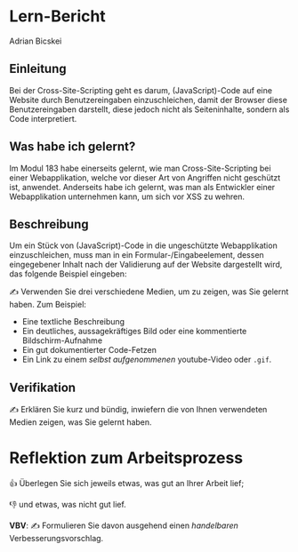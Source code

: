# Lern-Bericht
Adrian Bicskei

## Einleitung

Bei der Cross-Site-Scripting geht es darum, (JavaScript)-Code auf eine Website durch Benutzereingaben einzuschleichen, damit der Browser diese Benutzereingaben darstellt, diese jedoch nicht als Seiteninhalte, sondern als Code interpretiert. 

## Was habe ich gelernt?

Im Modul 183 habe einerseits gelernt, wie man Cross-Site-Scripting bei einer Webapplikation, welche vor dieser Art von Angriffen nicht geschützt ist, anwendet. Anderseits habe ich gelernt, was man als Entwickler einer Webapplikation unternehmen kann, um sich vor XSS zu wehren. 

## Beschreibung

Um ein Stück von (JavaScript)-Code in die ungeschützte Webapplikation einzuschleichen, muss man in ein Formular-/Eingabeelement, dessen eingegebener Inhalt nach der Validierung auf der Website dargestellt wird, das folgende Beispiel eingeben: 

<script>alert('XSS')</script>






✍️ Verwenden Sie drei verschiedene Medien, um zu zeigen, was Sie gelernt haben. Zum Beispiel:
* Eine textliche Beschreibung
* Ein deutliches, aussagekräftiges Bild oder eine kommentierte Bildschirm-Aufnahme
* Ein gut dokumentierter Code-Fetzen
* Ein Link zu einem *selbst aufgenommenen* youtube-Video oder `.gif`.

## Verifikation

✍️ Erklären Sie kurz und bündig, inwiefern die von Ihnen verwendeten Medien zeigen, was Sie gelernt haben.

# Reflektion zum Arbeitsprozess

👍 Überlegen Sie sich jeweils etwas, was gut an Ihrer Arbeit lief; 

👎 und etwas, was nicht gut lief.

**VBV**: ✍️ Formulieren Sie davon ausgehend einen *handelbaren* Verbesserungsvorschlag.

